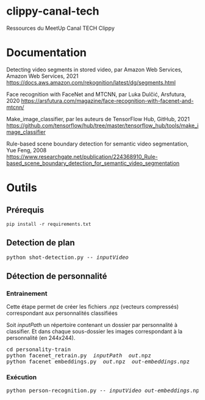# clippy-canal-tech

Ressources du MeetUp Canal TECH Clippy

# Documentation

Detecting video segments in stored video, par Amazon Web Services, Amazon Web Services, 2021
https://docs.aws.amazon.com/rekognition/latest/dg/segments.html

Face recognition with FaceNet and MTCNN, par Luka Dulčić, Arsfutura, 2020
https://arsfutura.com/magazine/face-recognition-with-facenet-and-mtcnn/ 

Make_image_classifier, par les auteurs de TensorFlow Hub, GitHub, 2021
https://github.com/tensorflow/hub/tree/master/tensorflow_hub/tools/make_image_classifier 

Rule-based scene boundary detection for semantic video segmentation, Yue Feng, 2008
https://www.researchgate.net/publication/224368910_Rule-based_scene_boundary_detection_for_semantic_video_segmentation 

# Outils

## Prérequis

```
pip install -r requirements.txt
```

## Detection de plan

<pre>
python shot-detection.py -- <i>inputVideo</i>
</pre>

## Détection de personnalité


### Entrainement

Cette étape permet de créer les fichiers .npz (vecteurs compressés) correspondant aux personnalités classifiées

Soit _inputPath_ un répertoire contenant un dossier par personnalité à classifier. Et dans chaque sous-dossier les images correspondant à la personnalité (en 244x244).

<pre>
cd personality-train
python facenet_retrain.py  <i>inputPath</i>  <i>out</i>.npz
python facenet_embeddings.py  <i>out</i>.npz  <i>out-embeddings</i>.npz
</pre>

### Exécution

<pre>
python person-recognition.py -- <i>inputVideo</i> <i>out-embeddings</i>.npz ./personality-train/facenet_keras.h5
</pre>
